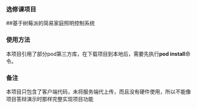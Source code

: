 ### 选修课项目
##基于树莓派的简易家庭照明控制系统

### 使用方法

本项目引用了部分pod第三方库，在下载项目到本地后，需要先执行**pod install**命令。

### 备注

本项目只包含了客户端代码，未将服务端代上传，而且没有硬件使用，所以不能像项目答辩演示时那样完整实现项目功能
